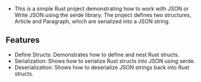 - This is a simple Rust project demonstrating how to work with JSON or Write JSON using the serde library. The project defines two structures, Article and Paragraph, which are serialized into a JSON string.

## Features

- Define Structs: Demonstrates how to define and nest Rust structs.
- Serialization: Shows how to serialize Rust structs into JSON using serde.
- Deserialization: Shows how to deserialize JSON strings back into Rust structs.